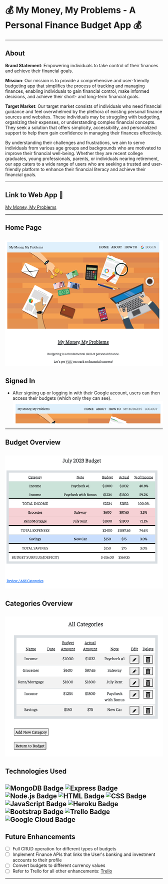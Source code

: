 # :moneybag: My Money, My Problems - A Personal Finance Budget App :moneybag:

---

## About
**Brand Statement**: Empowering individuals to take control of their finances and achieve their financial goals.

**Mission**: Our mission is to provide a comprehensive and user-friendly budgeting app that simplifies the process of tracking and managing finances, enabling individuals to gain financial control, make informed decisions, and achieve their short- and long-term financial goals.

**Target Market**: Our target market consists of individuals who need financial guidance and feel overwhelmed by the plethora of existing personal finance sources and websites. These individuals may be struggling with budgeting, organizing their expenses, or understanding complex financial concepts. They seek a solution that offers simplicity, accessibility, and personalized support to help them gain confidence in managing their finances effectively.

By understanding their challenges and frustrations, we aim to serve individuals from various age groups and backgrounds who are motivated to improve their financial well-being. Whether they are recent college graduates, young professionals, parents, or individuals nearing retirement, our app caters to a wide range of users who are seeking a trusted and user-friendly platform to enhance their financial literacy and achieve their financial goals.

---

## Link to Web App :link:
[My Money, My Problems](https://my-money-my-problems-adc02cdb74c3.herokuapp.com/)

---

## Home Page
![home page](public/images/index.png)
---
## Signed In
 - After signing up or logging in with their Google account, users can then access their budgets (which only they can see).
![sign in page](public/images/index-sign-in.png)
---
## Budget Overview
![budget show page](public/images/budgets-show.png)
---
## Categories Overview
![categories index page](public/images/categories-index.png)
---
## Technologies Used
 ![MongoDB Badge](https://img.shields.io/badge/MongoDB-4EA94B?style=for-the-badge&logo=mongodb&logoColor=white)
 ![Express Badge](https://img.shields.io/badge/Express.js-000000?style=for-the-badge&logo=express&logoColor=white)
 ![Node.js Badge](https://img.shields.io/badge/Node.js-339933?style=for-the-badge&logo=nodedotjs&logoColor=white)
 ![HTML Badge](https://img.shields.io/badge/HTML5-E34F26?style=for-the-badge&logo=html5&logoColor=white)
 ![CSS Badge](https://img.shields.io/badge/CSS3-1572B6?style=for-the-badge&logo=css3&logoColor=white)
 ![JavaScript Badge](https://img.shields.io/badge/JavaScript-323330?style=for-the-badge&logo=javascript&logoColor=F7DF1E)
 ![Heroku Badge](https://img.shields.io/badge/Heroku-430098?style=for-the-badge&logo=heroku&logoColor=white)
 ![Bootstrap Badge](https://img.shields.io/badge/Bootstrap-563D7C?style=for-the-badge&logo=bootstrap&logoColor=white)
 ![Trello Badge](https://img.shields.io/badge/Trello-0052CC?style=for-the-badge&logo=trello&logoColor=white)
 ![Google Cloud Badge](https://img.shields.io/badge/Google_Cloud-4285F4?style=for-the-badge&logo=google-cloud&logoColor=white)
---

## Future Enhancements
   - [ ] Full CRUD operation for different types of budgets
   - [ ] Implement Finance APIs that links the User's banking and investment accounts to their profile
   - [ ] Convert budgets to different currency values
   - [ ] Refer to Trello for all other enhancements: [Trello](https://trello.com/b/NApXZZXE/budget-app-men-full-stack-crud)
---